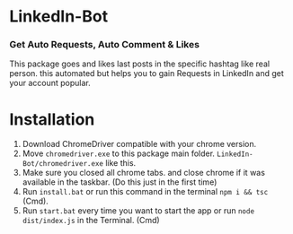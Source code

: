 # LinkedIn-Bot

### Get Auto Requests, Auto Comment &amp; Likes
This package goes and likes last posts in the specific hashtag like real person. this automated but helps you to gain Requests in LinkedIn and get your account popular.

# Installation

1. Download ChromeDriver compatible with your chrome version.
2. Move `chromedriver.exe` to this package main folder. `LinkedIn-Bot/chromedriver.exe` like this.
3. Make sure you closed all chrome tabs. and close chrome if it was available in the taskbar. (Do this just in the first time)
4. Run `install.bat` or run this command in the terminal `npm i && tsc` (Cmd).
5. Run `start.bat` every time you want to start the app or run `node dist/index.js` in the Terminal. (Cmd)

